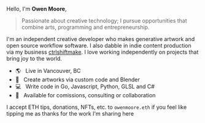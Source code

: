 Hello, I'm **Owen Moore**,

> Passionate about creative technology; I pursue opportunities that combine arts, programming and entrepreneurship.

I'm an independent creative developer who makes generative artwork and open source workflow software. I also dabble in indie content production via my business [ctrlshiftmake](https://www.ctrlshiftmake.com/). I love working independently on projects that bring joy to the world.

- 🌎 &nbsp; Live in Vancouver, BC
- 🎨 &nbsp; Create artworks via custom code and Blender
- 💻 &nbsp; Write code in Go, Javascript, Python, GLSL and C#
- 📅 &nbsp; Available for comissions, consulting or collaboration

I accept ETH tips, donations, NFTs, etc. to `owenmoore.eth` if you feel like tipping me as thanks for the work I'm sharing here

